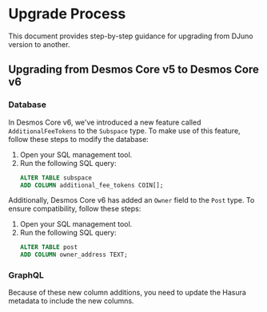 # Upgrade Process

This document provides step-by-step guidance for upgrading from DJuno version to another.

## Upgrading from Desmos Core v5 to Desmos Core v6

### Database

In Desmos Core v6, we've introduced a new feature called `AdditionalFeeTokens` to the `Subspace` type. To make use of
this feature, follow these steps to modify the database:

1. Open your SQL management tool.
2. Run the following SQL query:
   ```sql
   ALTER TABLE subspace
   ADD COLUMN additional_fee_tokens COIN[];
   ```

Additionally, Desmos Core v6 has added an `Owner` field to the `Post` type. To ensure compatibility, follow these steps:

1. Open your SQL management tool.
2. Run the following SQL query:
   ```sql
   ALTER TABLE post
   ADD COLUMN owner_address TEXT;
   ```

### GraphQL

Because of these new column additions, you need to update the Hasura metadata to include the new columns.
